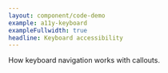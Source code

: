```yaml
---
layout: component/code-demo
example: a11y-keyboard
exampleFullwidth: true
headline: Keyboard accessibility
---
```



How keyboard navigation works with callouts.
